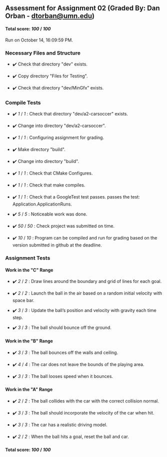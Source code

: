## Assessment for Assignment 02 (Graded By: Dan Orban - dtorban@umn.edu)

#### Total score: _100_ / _100_

Run on October 14, 16:09:59 PM.


### Necessary Files and Structure

+ :heavy_check_mark:  Check that directory "dev" exists.

+ :heavy_check_mark:  Copy directory "Files for Testing".



+ :heavy_check_mark:  Check that directory "dev/MinGfx" exists.


### Compile Tests

+ :heavy_check_mark:  _1_ / _1_ :  Check that directory "dev/a2-carsoccer" exists.

+ :heavy_check_mark:  Change into directory "dev/a2-carsoccer".

+ :heavy_check_mark:  _1_ / _1_ :  Configuring assignment for grading.



+ :heavy_check_mark:  Make directory "build".

+ :heavy_check_mark:  Change into directory "build".

+ :heavy_check_mark:  _1_ / _1_ :  Check that CMake Configures.

+ :heavy_check_mark:  _1_ / _1_ :  Check that make compiles.



+ :heavy_check_mark:  _1_ / _1_ :  Check that a GoogleTest test passes.
    passes the test: Application.ApplicationRuns.



+ :heavy_check_mark:  _5_ / _5_ :  Noticeable work was done.



+ :heavy_check_mark:  _50_ / _50_ :  Check project was submitted on time.



+ :heavy_check_mark:  _10_ / _10_ :  Program can be compiled and run for grading based on the version submitted in github at the deadline.

    


### Assignment Tests


#### Work in the "C" Range

+ :heavy_check_mark:  _2_ / _2_ :  Draw lines around the boundary and grid of lines for each goal.



+ :heavy_check_mark:  _2_ / _2_ :  Launch the ball in the air based on a random initial velocity with space bar.



+ :heavy_check_mark:  _3_ / _3_ :  Update the ball’s position and velocity with gravity each time step.



+ :heavy_check_mark:  _3_ / _3_ :  The ball should bounce off the ground.




#### Work in the "B" Range

+ :heavy_check_mark:  _3_ / _3_ :  The ball bounces off the walls and ceiling.



+ :heavy_check_mark:  _4_ / _4_ :  The car does not leave the bounds of the playing area.



+ :heavy_check_mark:  _3_ / _3_ :  The ball looses speed when it bounces.




#### Work in the "A" Range

+ :heavy_check_mark:  _2_ / _2_ :  The ball collides with the car with the correct collision normal.



+ :heavy_check_mark:  _3_ / _3_ :  The ball should incorporate the velocity of the car when hit.



+ :heavy_check_mark:  _3_ / _3_ :  The car has a realistic driving model.



+ :heavy_check_mark:  _2_ / _2_ :  When the ball hits a goal, reset the ball and car.



#### Total score: _100_ / _100_

